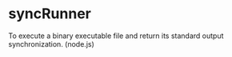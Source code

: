 syncRunner
==========

To execute a binary executable file and return its standard output synchronization. (node.js)
